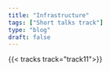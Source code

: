 ```yaml
---
title: "Infrastructure"
tags: ["Short talks track"]
type: "blog"
draft: false
---
```


{{< tracks track="track11">}}


